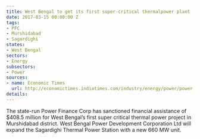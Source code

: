 ```yaml
---
title: West Bengal to get its first super-critical thermalpower plant
date: 2017-03-15 00:00:00 Z
tags:
- PFC
- Murshidabad
- Sagardighi
states:
- West Bengal
sectors:
- Energy
subsectors:
- Power
sources:
- name: Economic Times
  url: http://economictimes.indiatimes.com/industry/energy/power/power-finance-corp-provides-rs-2703-crore-to-west-bengals-first-super-critical-project/articleshow/57512536.cms
details: 
---
```


The state-run Power Finance Corp has sanctioned financial assistance of $408.5 million for West Bengal’s first super critical thermal power project in Murshidabad district. West Bengal Power Development Corporation Ltd will expand the Sagardighi Thermal Power Station with a new 660 MW unit.
